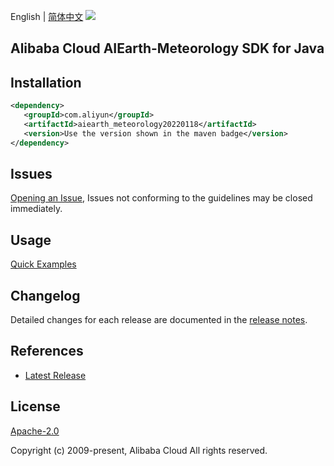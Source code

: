 English | [简体中文](README-CN.md)
![](https://aliyunsdk-pages.alicdn.com/icons/AlibabaCloud.svg)

## Alibaba Cloud AIEarth-Meteorology SDK for Java

## Installation

```xml
<dependency>
   <groupId>com.aliyun</groupId>
   <artifactId>aiearth_meteorology20220118</artifactId>
   <version>Use the version shown in the maven badge</version>
</dependency>
```

## Issues
[Opening an Issue](https://github.com/aliyun/alibabacloud-java-sdk/issues/new), Issues not conforming to the guidelines may be closed immediately.

## Usage
[Quick Examples](https://github.com/aliyun/alibabacloud-java-sdk/blob/master/docs/0-Examples-EN.md#quick-examples)

## Changelog
Detailed changes for each release are documented in the [release notes](./ChangeLog.txt).

## References
* [Latest Release](https://github.com/aliyun/alibabacloud-java-sdk/)

## License
[Apache-2.0](http://www.apache.org/licenses/LICENSE-2.0)

Copyright (c) 2009-present, Alibaba Cloud All rights reserved.